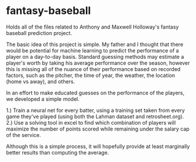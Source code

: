 # fantasy-baseball
Holds all of the files related to Anthony and Maxwell Holloway's fantasy 
baseball prediction project.

The basic idea of this project is simple. My father and I thought that 
there would be potential for machine learning to predict the performance of a 
player on a day-to-day basis. Standard guessing methods may estimate a 
player's worth by taking his average performance over the season, 
however this is missing all of the nuance of their performance based on 
recorded factors, such as the pitcher, the time of year, the weather,
the location (home vs away), and others.

In an effort to make educated guesses on the performance of the 
players, we developed a simple model.

1.) Train a neural net for every batter, using a training set taken from
    every game they've played (using both the Lahman dataset and 
    retrosheet.org).
2.) Use a solving tool in excel to find which combination of players
    will maximize the number of points scored while remaining under the
    salary cap of the service.

Although this is a simple process, it will hopefully provide at least 
marginally better results than computing the average.

